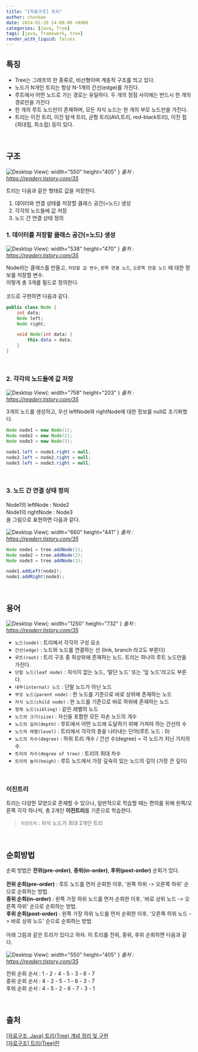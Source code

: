 ```yaml
---
title: "[자료구조] 트리"
author: chunbae
date: 2024-01-28 14:00:00 +0900
categories: [Java, Tree]
tags: [java, framework, tree]
render_with_liquid: falses
---
```


## 특징

- Tree는 그래프의 한 종류로, 비선형이며 계층적 구조를 띄고 있다.
- 노드가 N개인 트리는 항상 N-1개의 간선(edge)를 가진다.
- 루트에서 어떤 노드로 가는 경로는 유일하다. 두 개의 정점 사이에는 반드시 한 개의 경로만을 가진다
- 한 개의 루트 노드만이 존재하며, 모든 자식 노드는 한 개의 부모 노드만을 가진다.
- 트리는 이진 트리, 이진 탐색 트리, 균형 트리(AVL트리, red-black트리), 이진 힙(최대힙, 최소힙) 등이 있다.

<br>

## 구조

![Desktop View](/assets/img/[자료구조]트리/img01.png){: width="550" height="405" }
_출처 : https://readerr.tistory.com/35_

트리는 다음과 같은 형태로 값을 저장한다.

1. 데이터와 연결 상태를 저장할 클래스 공간(=노드) 생성
2. 각각의 노드들에 값 저장
3. 노드 간 연결 상태 정의


### 1. 데이터를 저장할 클래스 공간(=노드) 생성

![Desktop View](/assets/img/[자료구조]트리/img02.png){: width="538" height="470" }
_출처 : https://readerr.tistory.com/35_

Node라는 클래스를 만들고, `저장할 값 변수`, `왼쪽 연결 노드`, `오른쪽 연결 노드` 에 대한 정보를 저장할 변수.<br>이렇게 총 3개를 필드로 정의한다.
<br>
<br>
코드로 구현하면 다음과 같다.

```java
public class Node {
    int data;
    Node left;
    Node right;

    void Node(int data) {
        this.data = data;
    }
}
```

<br>

### 2. 각각의 노드들에 값 저장

![Desktop View](/assets/img/[자료구조]트리/img03.png){: width="758" height="203" }
_출처 : https://readerr.tistory.com/35_

3개의 노드를 생성하고, 우선 leftNode와 rightNode에 대한 정보를 null로 초기화했다.

```java
Node node1 = new Node(1);
Node node2 = new Node(2);
Node node3 = new Node(3);

node1.left = node1.right = null;
node2.left = node2.right = null;
node3.left = node3.right = null;
```

<br>

### 3. 노드 간 연결 상태 정의

Node1의 leftNode : Node2<br>Node1의 rightNode : Node3<br>을 그림으로 표현하면 다음과 같다.

![Desktop View](/assets/img/[자료구조]트리/img04.png){: width="660" height="441" }
_출처 : https://readerr.tistory.com/35_

```java
Node node1 = tree.addNode(1);
Node node2 = tree.addNode(2);
Node node3 = tree.addNode(3);

node1.addLeft(node2);
node1.addRight(node3);
```

<br>

## 용어

![Desktop View](/assets/img/[자료구조]트리/img05.png){: width="1250" height="732" }
_출처 : https://readerr.tistory.com/35_

- `노드(node)` : 트리에서 각각의 구성 요소
- `간선(edge)` : 노드와 노드를 연결하는 선 (link, branch 라고도 부른다)
- `루트(root)` : 트리 구조 중 최상위에 존재하는 노드. 트리는 하나의 루트 노드만을 가진다.
- `단말 노드(leaf node)` : 자식이 없는 노드, '말단 노드' 또는 '잎 노드'라고도 부른다.
- `내부(internal) 노드` : 단말 노드가 아닌 노드
- `부모 노드(parent node)` : 한 노드를 기준으로 바로 상위에 존재하는 노드
- `자식 노드(child node)` : 한 노드를 기준으로 바로 하위에 존재하는 노드
- `형제 노드(sibling)` : 같은 레벨의 노드
- `노드의 크기(size)` : 자신을 포함한 모든 자손 노드의 개수
- `노드의 깊이(depth)` : 루트에서 어떤 노드에 도달하기 위해 거쳐야 하는 간선의 수
- `노드의 레벨(level)` : 트리에서 각각의 층을 나타내는 단어(루트 노드 : 0)
- `노드의 차수(degree)` : 하위 트리 개수 / 간선 수(degree) = 각 노드가 지닌 가지의 수
- `트리의 차수(degree of tree)` : 트리의 최대 차수
- `트리의 높이(heigh)` : 루트 노드에서 가장 깊숙히 있는 노드의 깊이 (가장 큰 깊이)

<br>

### 이진트리

트리는 다양한 모양으로 존재할 수 있으나, 일반적으로 학습할 때는 편의를 위해 왼쪽/오른쪽 각각 하나씩, 총 2개인 **이진트리**를 기준으로 학습한다.

> `이진트리` : 자식 노드가 최대 2개인 트리

<br>

## 순회방법

순회 방법은 **전위(pre-order)**, **중위(in-order)**, **후위(post-order)** 순회가 있다.
<br>
<br>
**전위 순회(pre-order)** : 루트 노드를 먼저 순회한 이후, '왼쪽 하위 -> 오른쪽 하위' 순으로 순회하는 방법.
<br>
**중위 순회(in-order)** : 왼쪽 가장 하위 노드를 먼저 순회한 이후, '바로 상위 노드 -> 오른쪽 하위' 순으로 순회하는 방법.
<br>
**후위 순회(post-order)** : 왼쪽 가장 하위 노드를 먼저 순회한 이후, '오른쪽 하위 노드 -> 바로 상위 노드' 순으로 순회하는 방법
<br>
<br>
아래 그림과 같은 트리가 있다고 하자. 이 트리를 전위, 중위, 후위 순회하면 다음과 같다.

![Desktop View](/assets/img/[자료구조]트리/img01.png){: width="550" height="405" }
_출처 : https://readerr.tistory.com/35_

전위 순회 순서 : 1 - 2 - 4 - 5 - 3 - 6 - 7
<br>
중위 순회 순서 : 4 - 2 - 5 - 1 - 6 - 3 - 7
<br>
후위 순회 순서 : 4 - 5 - 2 - 6 - 7 - 3 - 1

<br>

## 출처

[[자료구조, Java] 트리(Tree) 개념 정리 및 구현](https://readerr.tistory.com/35)
<br>
[[자료구조] 트리(Tree)란](https://gmlwjd9405.github.io/2018/08/12/data-structure-tree.html)